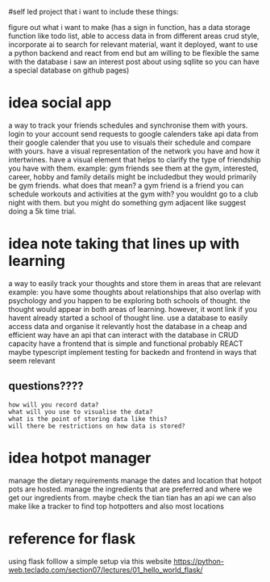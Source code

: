 #self led project that i want to include these things:


figure out what i want to make (has a sign in function, has a data storage function like todo list, able to access data in from different areas crud style, incorporate ai to search for relevant material, want it deployed, want to use a python backend and react from end but am willing to be flexible the same with the database i saw an interest post about using sqllite so you can have a special database on github pages)

# idea social app
  a way to track your friends schedules and synchronise them with yours.
  login to your account send requests to google calenders 
  take api data from their google calender that you use to visuals their schedule and compare with yours.
  have a visual representation of the network you have and how it intertwines. 
  have a visual element that helps to clarify the type of friendship you have with them.
    example:
      gym friends see them at the gym, interested, career, hobby and family details might be includedbut they would primarily be gym friends. what does that mean? a gym friend is a friend you can schedule workouts and activities at the gym with? you wouldnt go to a club night with them. but you might do something gym adjacent like suggest doing a 5k time trial.

# idea note taking that lines up with learning
  a way to easily track your thoughts and store them in areas that are relevant
    example:
      you have some thoughts about relationships that also overlap with psychology and you happen to be exploring both schools of thought. the thought would appear in both areas of learning. however, it wont link if you havent already started a school of thought line.
  use a database to easily access data and organise it relevantly
  host the database in a cheap and efficient way
  have an api that can interact with the database in CRUD capacity
  have a frontend that is simple and functional probably REACT maybe typescript
  implement testing for backedn and frontend in ways that seem relevant
  ## questions????
    how will you record data?
    what will you use to visualise the data?
    what is the point of storing data like this?
    will there be restrictions on how data is stored?
# idea hotpot manager
  manage the dietary requirements
  manage the dates and location that hotpot pots are hosted. manage the ingredients that are preferred and where we get our ingredients from.
  maybe check the tian tian has an api
  we can also make like a tracker to find top hotpotters and also most locations

# reference for flask
  using flask folllow a simple setup via this website
  https://python-web.teclado.com/section07/lectures/01_hello_world_flask/
  
  